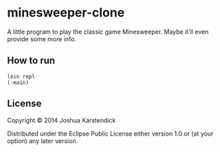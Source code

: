 # minesweeper-clone

A little program to play the classic game Minesweeper. Maybe it'll even provide some more info.

## How to run
```
lein repl
(-main)
```

## License

Copyright © 2014 Joshua Karstendick

Distributed under the Eclipse Public License either version 1.0 or (at
your option) any later version.
